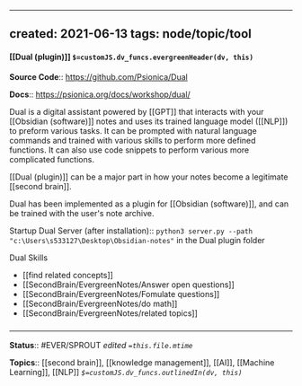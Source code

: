 
---
created: 2021-06-13
tags: node/topic/tool
---

#### [[Dual (plugin)]] `$=customJS.dv_funcs.evergreenHeader(dv, this)`

**Source Code**:: https://github.com/Psionica/Dual

**Docs**:: https://psionica.org/docs/workshop/dual/

Dual is a digital assistant powered by [[GPT]] that interacts with your [[Obsidian (software)]] notes and uses its trained language model ([[NLP]]) to preform various tasks. It can be prompted with natural language commands and trained with various skills to perform more defined functions. It can also use code snippets to perform various more complicated functions.

[[Dual (plugin)]] can be a major part in how your notes become a legitimate [[second brain]].

Dual has been implemented as a plugin for [[Obsidian (software)]], and can be trained with the user's note archive. 

Startup Dual Server (after installation):: `python3 server.py --path "c:\Users\s533127\Desktop\Obsidian-notes"` in the Dual plugin folder

Dual Skills
- [[find related concepts]]
- [[SecondBrain/EvergreenNotes/Answer open questions]]
- [[SecondBrain/EvergreenNotes/Fomulate questions]]
- [[SecondBrain/EvergreenNotes/do math]]
- [[SecondBrain/EvergreenNotes/related topics]]

### <hr class="footnote"/>

**Status**:: #EVER/SPROUT 
*edited `=this.file.mtime`*

**Topics**:: [[second brain]], [[knowledge management]],  [[AI]], [[Machine Learning]], [[NLP]]
*`$=customJS.dv_funcs.outlinedIn(dv, this)`*
